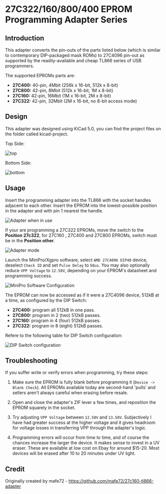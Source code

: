 # 27C322/160/800/400 EPROM Programming Adapter Series

## Introduction

This adapter converts the pin-outs of the parts listed below (which is similar to contemporary DIP-packaged mask ROMs) to 27C4096 pin-out as supported by the readily-available and cheap TL866 series of USB programmers.

The supported EPROMs parts are:
- **27C400:** 40-pin, 4Mbit (256k x 16-bit, 512k x 8-bit)
- **27C800:** 42-pin, 8Mbit (512k x 16-bit, 1M x 8-bit)
- **27C160:** 42-pin, 16Mbit (1M x 16-bit, 2M x 8-bit)
- **27C322:** 42-pin, 32Mbit (2M x 16-bit, no 8-bit access mode)

## Design

This adapter was designed using KiCad 5.0, you can find the project files on the folder called kicad-project.

Top Side:

![top](images/front_th.png)

Bottom Side:

![bottom](images/back_th.png)

## Usage

Insert the programming adapter into the TL866 with the socket handles adjacent to each other. Insert the EPROM into the lowest-possible position in the adapter and with pin 1 nearest the handle.

![Adapter when in use](images/adapter_in_use.jpg)

If your are programming a 27C322 EPROMs, move the switch to the **Position 27c322**, for 27C160 , 27C400 and 27C800 EPROMs, switch must be in the **Position other**.

![Adapter mode](images/addapter_mode.jpg)

Launch the MiniPro/Xgpro software, select `AMD 27C4096 DIP40` device, deselect `Check ID` and set `Pulse Delay` to `50us`. You may also optionally reduce `VPP Voltage` to `12.50V`, depending on your EPROM's datasheet and programming success.

![MiniPro Software Configuration](images/minipro.jpg)

The EPROM can now be accessed as if it were a 27C4096 device, 512kB at a time, as configured by the DIP Switch:

- **27C400:** program all 512kB in one pass.
- **27C800:** program in 2 (two) 512kB passes.
- **27C160:** program in 4 (four) 512kB passes.
- **27C322:** program in 8 (eight) 512kB passes.

Refere to the following table for DIP Switch configuration:

![DIP Switch configuration](images/dip_config.png)

## Troubleshooting

If you suffer write or verify errors when programming, try these steps:

1. Make sure the EPROM is fully blank before programming it (`Device -> Blank Check`). All EPROMs available today are second-hand 'pulls' and sellers aren't always careful when erasing before resale.

2. Open and close the adapter's ZIF lever a few times, and reposition the EPROM squarely in the socket.

3. Try adjusting `VPP Voltage` between `12.50V` and `13.50V`. Subjectively I have had greater success at the higher voltage and it gives headroom for voltage losses in transferring VPP through the adapter's logic.

4. Programming errors will occur from time to time, and of course the chances increase the larger the device. It makes sense to invest in a UV eraser. These are available at low cost on Ebay for around $15-20. Most devices will be erased after 10 to 20 minutes under UV light.

## Credit

Originally created by mafe72 - https://github.com/mafe72/27c160-tl866-adapter
